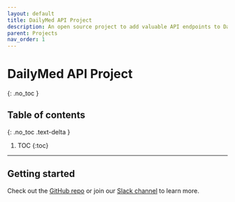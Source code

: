```yaml
---
layout: default
title: DailyMed API Project
description: An open source project to add valuable API endpoints to DailyMed's existing API offerings.
parent: Projects
nav_order: 1
---
```


# DailyMed API Project
{: .no_toc }

## Table of contents
{: .no_toc .text-delta }

1. TOC
{:toc}

---

## Getting started
Check out the [GitHub repo](https://github.com/coderxio/dailymed-api) or join our [Slack channel](https://coderx.slack.com) to learn more.